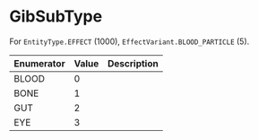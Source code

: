 # GibSubType

For `EntityType.EFFECT` (1000), `EffectVariant.BLOOD_PARTICLE` (5). 

| Enumerator | Value | Description |
| - | - | - |
| BLOOD | 0 |  |
| BONE | 1 |  |
| GUT | 2 |  |
| EYE | 3 |  |
